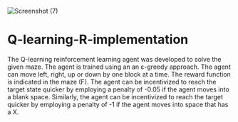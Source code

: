 ![Screenshot (7)](https://user-images.githubusercontent.com/68591660/188330299-b95b6aed-4beb-44cf-ab01-4d451354a21d.png)
# Q-learning-R-implementation
The Q-learning reinforcement learning agent was developed to solve the given maze. The agent is trained using an an  ε-greedy approach. The agent can move left, right, up or down by one block at a time. The reward function is indicated in the maze (F). The agent can be incentivized to reach the target state quicker by employing a penalty of -0.05 if the agent moves into a blank space. Similarly, the agent can be incentivized to reach the target quicker by employing a penalty of -1 if the agent moves into space that has a X. 

